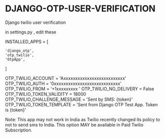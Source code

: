 # DJANGO-OTP-USER-VERIFICATION
Django twilio user verification


in settings.py , edit these

INSTALLED_APPS = [
    
    'django_otp',
    'otp_twilio',
    'OtpApp',
]


OTP_TWILIO_ACCOUNT = 'Axxxxxxxxxxxxxxxxxxxxxxxxxx'
OTP_TWILIO_AUTH = '0xxxxxxxxxxxxxxxxxxxxxxxxxxxx'
OTP_TWILIO_FROM = '+1xxxxxxxxx '
OTP_TWILIO_NO_DELIVERY = False
OTP_TWILIO_TOKEN_VALIDITY = 18000
OTP_TWILIO_CHALLENGE_MESSAGE = 'Sent by SMS: {token}'
OTP_TWILIO_TOKEN_TEMPLATE = 'Sent from Django OTP Test App. Token is {token}'


Note: This app may not work in India as Twilio recently changed its policy to not to send sms to India. This option MAY be available in Paid Twilio Subscription.
